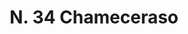 ---
title: "N. 34 Chameceraso"
permalink: "/edition/plant034/"
plant-name: "N. 34"
plant-number: "034"
plant-xml: "/assets/xml/plant034.xml"
plant-img1: "/assets/img/plant034_verso.jpg"
plant-img2: "/assets/img/plant034.jpg"
plant-title: "N. 34 Chameceraso"
plant-wfo-link: "http://www.worldfloraonline.org/taxon/wfo-0000361644"
plant-kew-link: "https://powo.science.kew.org/taxon/urn:lsid:ipni.org:names:149194-1"
plant-taxon-content: "Lonicera xylosteum L."
layout: single-xml
---
